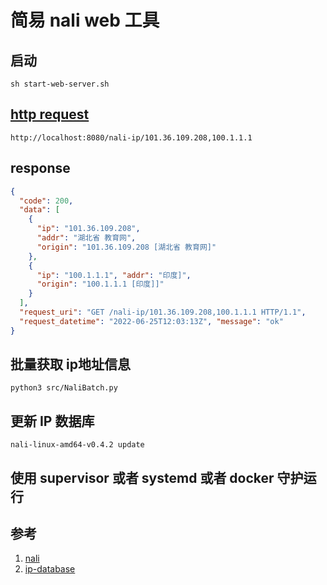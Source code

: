 # 简易 nali web 工具


## 启动

```shell
sh start-web-server.sh

```
## [http request ](http://localhost:8080/nali-ip/101.36.109.208,100.1.1.1)
```text
http://localhost:8080/nali-ip/101.36.109.208,100.1.1.1
```

## response
```json
{
  "code": 200, 
  "data": [
    {
      "ip": "101.36.109.208",
      "addr": "湖北省 教育网", 
      "origin": "101.36.109.208 [湖北省 教育网]"
    }, 
    {
      "ip": "100.1.1.1", "addr": "印度]",
      "origin": "100.1.1.1 [印度]]"
    }
  ], 
  "request_uri": "GET /nali-ip/101.36.109.208,100.1.1.1 HTTP/1.1", 
  "request_datetime": "2022-06-25T12:03:13Z", "message": "ok"
}

```

## 批量获取 ip地址信息

```
python3 src/NaliBatch.py

```
## 更新 IP 数据库
```shell 
nali-linux-amd64-v0.4.2 update 
```


## 使用 supervisor 或者  systemd 或者 docker 守护运行


## 参考
1. [nali](https://github.com/zu1k/nali.git)
2. [ip-database](https://github.com/itbdw/ip-database.git)